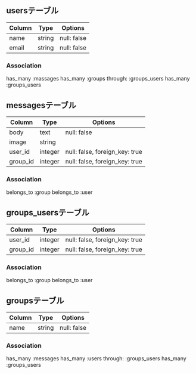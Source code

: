 ## usersテーブル

|Column|Type|Options|
|------|----|-------|
|name|string|null: false|
|email|string|null: false|

### Association
  has_many :massages
  has_many :groups through: :groups_users
  has_many :groups_users


## messagesテーブル
|Column|Type|Options|
|------|----|-------|
|body|text|null: false|
|image|string||
|user_id|integer|null: false, foreign_key: true|
|group_id|integer|null: false, foreign_key: true|

### Association
  belongs_to :group
  belongs_to :user


## groups_usersテーブル
|Column|Type|Options|
|------|----|-------|
|user_id|integer|null: false, foreign_key: true|
|group_id|integer|null: false, foreign_key: true|

### Association
  belongs_to :group
  belongs_to :user


## groupsテーブル
|Column|Type|Options|
|------|----|-------|
|name|string|null: false|

### Association
  has_many :messages
  has_many :users through: :groups_users
  has_many :groups_users